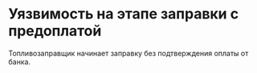 # Уязвимость на этапе заправки с предоплатой

Топливозаправщик начинает заправку без подтверждения оплаты от банка.